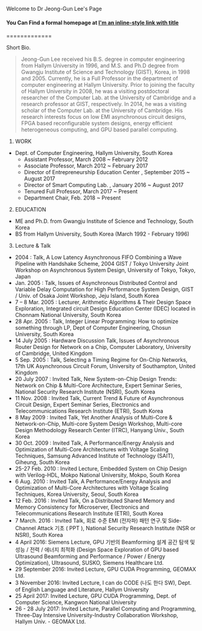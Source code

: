 Welcome to Dr Jeong-Gun Lee's Page
#### You Can Find a formal homepage at [I'm an inline-style link with title](https://www.google.com "Google's Homepage")

=============

Short Bio.
> Jeong-Gun Lee received his B.S. degree in computer engineering from Hallym University in 1996, and M.S. and Ph.D degree from Gwangju Institute of Science and Technology (GIST), Korea, in 1998 and 2005. Currently, he is a Full Professor in the department of computer engineering at Hallym University. Prior to joining the faculty of Hallym University in 2008, he was a visiting postdoctoral researcher of the Computer Lab. at the University of Cambridge and a research professor at GIST, respectively. In 2014, he was a visiting scholar of the Computer Lab. at the University of Cambridge. His research interests focus on low EMI asynchronous circuit designs, FPGA based reconfigurable system designs, energy efficient heterogeneous computing, and GPU based parallel computing.

1. WORK
- Dept. of Computer Engineering, Hallym University, South Korea
    - Assistant Professor, March 2008 ~ February 2012 
    - Associate Professor, March 2012 ~ February 2017
    - Director of Entrepreneurship Education Center , September 2015 ~ August 2017
    - Director of Smart Computing Lab. , January 2016 ~ August 2017
    - Tenured Full Professor, March 2017 ~ Present
    - Department Chair, Feb. 2018 ~ Present

2. EDUCATION
- ME and Ph.D. from Gwangju Institute of Science and Technology, South Korea
- BS from Hallym University, South Korea (March 1992 - February 1996)

3. Lecture & Talk 
 - 2004 : Talk, A Low Latency Asynchronous FIFO Combining a Wave Pipeline with Handshake Scheme, 2004 GIST / Tokyo University Joint Workshop on Asynchronous System Design, University of Tokyo, Tokyo, Japan
 - Jan. 2005 : Talk, Issues of Asynchronous Distributed Control and Variable Delay Computation for High Performance System Design, GIST / Univ. of Osaka Joint Workshop, Jeju Island, South Korea
  - 7 – 8 Mar. 2005 : Lecturer, Arithmetic Algorithms & Their Design Space Exploration, Integrated circuit Design Education Center (IDEC) located in Chonnam National University, South Korea
  - 28 Apr. 2005 : Talk, Integer Linear Programming: How to optimize something through LP, Dept of Computer Engineering, Chosun University, South Korea
  - 14 July 2005 : Hardware Discussion Talk, Issues of Asynchronous Router Design for Network on a Chip, Computer Laboratory, University of Cambridge, United Kingdom
  - 5 Sep. 2005 : Talk, Selecting a Timing Regime for On-Chip Networks, 17th UK Asynchronous Circuit Forum, University of Southampton, United Kingdom
  - 20 July 2007 : Invited Talk, New System-on-Chip Design Trends: Network on Chip & Multi-Core Architecture, Expert Seminar Series, National Security Research Institute (NSRI), South Korea
  - 11 Nov. 2008 : Invited Talk, Current Trend & Future of Asynchronous Circuit Design, Expert Seminar Series, Electronics and Telecommunications Research Institute (ETRI), South Korea
  - 8 May 2009 : Invited Talk, Yet Another Analysis of Multi-Core & Network-on-Chip, Multi-core System Design Workshop, Multi-core Design Methodology Research Center (ITRC), Hanyang Univ., South Korea
  - 30 Oct. 2009 : Invited Talk, A Performance/Energy Analysis and Optimization of Multi-Core Architectures with Voltage Scaling Techniques, Samsung Advanced Institute of Technology (SAIT), Giheung, South Korea
  - 25-27 Feb. 2010 : Invited Lecture, Embedded System on Chip Design with Verilog-HDL, Mokpo National University, Mokpo, South Korea
  - 6 Aug. 2010 : Invited Talk, A Performance/Energy Analysis and Optimization of Multi-Core Architectures with Voltage Scaling Techniques, Korea University, Seoul, South Korea
  - 12 Feb. 2016 : Invited Talk, On a Distributed Shared Memory and Memory Consistency for Microserver, Electronics and Telecommunications Research Institute (ETRI), South Korea
  - 7 March. 2016 : Invited Talk, 회로 수준 EMI (전자파) 패턴 연구.및 Side-Channel Attack 기초 ( PPT ), National Security Research Institute (NSR or NSRI), South Korea
  - 4 April 2016: Siemens Lecture, GPU 기반의 Beamforming 설계 공간 탐색 및 성능 / 전력 / 에너지 최적화 (Design Space Exploration of GPU based Ultrasound Beamforming and Performance / Power / Energy Optimization), Ultrasound, SUSKO, Siemens Healthcare Ltd.
  - 29 September 2016: Invited Lecture, GPU CUDA Programming, GEOMAX Ltd.
  - 3 November 2016: Invited Lecture, I can do CODE (나도 한다 SW), Dept. of English Language and Literature, Hallym University
  - 25 April 2017: Invited Lecture, GPU CUDA Programming, Dept. of Computer Science, Kangwon National University     
  - 26 - 28 July 2017: Invited Lecture, Parallel Computing and Programming, Three-Day Intensive University-Industry Collaboration Workshop, Hallym Univ. - GEOMAX Ltd.   
